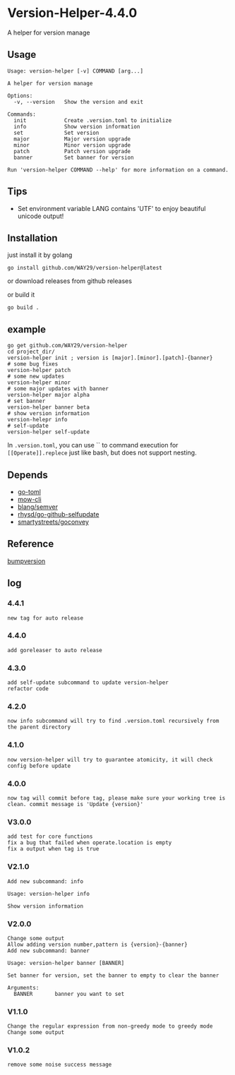 # Version-Helper-4.4.0

A helper for version manage

## Usage
```
Usage: version-helper [-v] COMMAND [arg...]

A helper for version manage

Options:
  -v, --version   Show the version and exit

Commands:
  init            Create .version.toml to initialize
  info            Show version information
  set             Set version
  major           Major version upgrade
  minor           Minor version upgrade
  patch           Patch version upgrade
  banner          Set banner for version

Run 'version-helper COMMAND --help' for more information on a command.
```

## Tips
- Set environment variable LANG contains 'UTF' to enjoy beautiful unicode output!

## Installation
just install it by golang 

`go install github.com/WAY29/version-helper@latest`

or download releases from github releases

or build it

`go build .`

## example
```
go get github.com/WAY29/version-helper
cd project_dir/
version-helper init ; version is [major].[minor].[patch]-{banner}
# some bug fixes
version-helper patch
# some new updates
version-helper minor
# some major updates with banner
version-helper major alpha
# set banner
version-helper banner beta
# show version information
version-helepr info
# self-update
version-helper self-update
```
In `.version.toml`, you can use \`\` to command execution for `[[Operate]].replece` just like bash, but does not support nesting.

## Depends
- [go-toml](https://github.com/pelletier/go-toml)
- [mow-cli](https://github.com/jawher/mow.cli)
- [blang/semver](https://github.com/blang/semver)
- [rhysd/go-github-selfupdate](https://github.com/rhysd/go-github-selfupdate)
- [smartystreets/goconvey](https://github.com/smartystreets/goconvey)

## Reference
[bumpversion](https://github.com/peritus/bumpversion)

## log

### 4.4.1
```
new tag for auto release
```
### 4.4.0
```
add goreleaser to auto release
```
### 4.3.0
```
add self-update subcommand to update version-helper
refactor code
```
### 4.2.0
```
now info subcommand will try to find .version.toml recursively from the parent directory
```
### 4.1.0
```
now version-helper will try to guarantee atomicity, it will check config before update
```
### 4.0.0
```
now tag will commit before tag, please make sure your working tree is clean. commit message is 'Update {version}'
```

### V3.0.0
```
add test for core functions
fix a bug that failed when operate.location is empty
fix a output when tag is true
```

### V2.1.0
```
Add new subcommand: info

Usage: version-helper info

Show version information
```

### V2.0.0
```
Change some output
Allow adding version number,pattern is {version}-{banner}
Add new subcommand: banner

Usage: version-helper banner [BANNER]

Set banner for version, set the banner to empty to clear the banner

Arguments:     
  BANNER       banner you want to set

```

### V1.1.0
```
Change the regular expression from non-greedy mode to greedy mode
Change some output
```

### V1.0.2
```
remove some noise success message
```